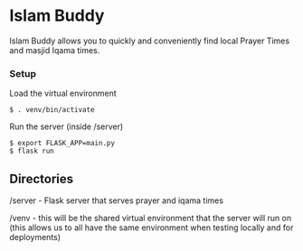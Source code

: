 # Islam Buddy

Islam Buddy allows you to quickly and conveniently find local Prayer Times and masjid Iqama times.

### Setup

Load the virtual environment
```
$ . venv/bin/activate
```

Run the server (inside /server)
```
$ export FLASK_APP=main.py
$ flask run
```

## Directories ##

/server - Flask server that serves prayer and iqama times

/venv - this will be the shared virtual environment that the server will run on (this allows us to all have the same environment when testing locally and for deployments)